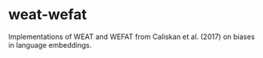 # weat-wefat
Implementations of WEAT and WEFAT from Caliskan et al. (2017) on biases in language embeddings.
